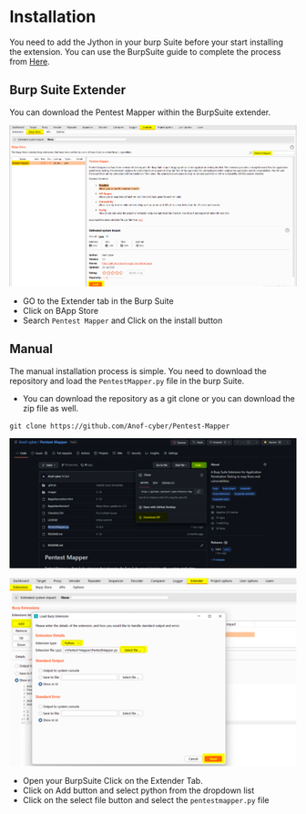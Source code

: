 # Installation

You need to add the Jython in your burp Suite before your start installing the extension. You can use the BurpSuite guide to complete the process from [Here](https://burpsuite.guide/runtimes/python/).

## Burp Suite Extender

You can download the Pentest Mapper within the BurpSuite extender.

![picture](_images/Burp-Suite-Extender.png)
- GO to the Extender tab in the Burp Suite
- Click on BApp Store
- Search `Pentest Mapper` and Click on the install button

## Manual
The manual installation process is simple. You need to download the repository and load the `PentestMapper.py` file in the burp Suite.



- You can download the repository as a git clone or you can download the zip file as well.

```
git clone https://github.com/Anof-cyber/Pentest-Mapper
```

![picture](_images/Zip.png)

![picture](_images/Load.png)

- Open your BurpSuite Click on the Extender Tab.
- Click on Add button and select python from the dropdown list
- Click on the select file button and select the `pentestmapper.py` file

